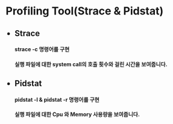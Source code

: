 <h1>Profiling Tool(Strace & Pidstat)</h1>
<ul>
  <h2><li>Strace</li></h2>
    <h4>strace -c 명령어를 구현</h4>
    <h4>실행 파일에 대한 system call의 호출 횟수와 걸린 시간을 보여줍니다.</h4>
  <h2><li>Pidstat</li></h2>
    <h4>pidstat -l & pidstat -r 명령어를 구현</h4>
    <h4>실행 파일에 대한 Cpu 와 Memory 사용량을 보여줍니다.</h4>
</ul>
